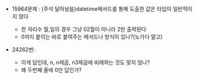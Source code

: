- 15964문제 : (주석 달아놨음)datetime메서드를 통해 도출한 값은 타입이 일반적이지 않다
  - 한 자리수 월,일의 경우 그냥 02월이 아니라 2만 출력된다
  - 0까지 붙이는 바로 붙여주는 메서드나 방식이 있나?(노가다 말고)

- 24262번: 
  - 이게 답인데, n, n제곱, n3제곱에 비례하는 것도 맞지 않나?
  - 왜 두번째 줄에 0만 답인가?
